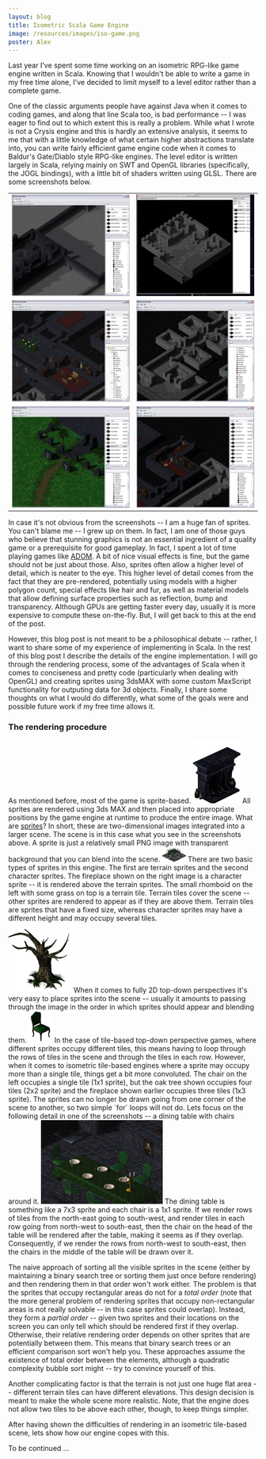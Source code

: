 ```yaml
---
layout: blog
title: Isometric Scala Game Engine
image: /resources/images/iso-game.png
poster: Alex
---
```


Last year I've spent some time working on an isometric RPG-like game engine written in Scala.
Knowing that I wouldn't be able to write a game in my free time alone,
I've decided to limit myself to a level editor rather than a complete game.

One of the classic arguments people have against Java when it comes to coding games, and along that line Scala too,
is bad performance -- I was eager to find out to which extent this is really a problem.
While what I wrote is not a Crysis engine and this is hardly an extensive analysis,
it seems to me that with a little knowledge of what certain higher abstractions translate into,
you can write fairly efficient game engine code when it comes to Baldur's Gate/Diablo style RPG-like engines.
The level editor is written largely in Scala, relying mainly on SWT and OpenGL libraries
(specifically, the JOGL bindings), with a little bit of shaders written using GLSL.
There are some screenshots below.

<table>
<tr>
<td><a href="/resources/images/dungeon1.png">
  <img src="/resources/images/dungeon1-small.png" height="205px" width="320px" class="image"></img>
</a></td>
<td><a href="/resources/images/dungeon2.png">
  <img src="/resources/images/dungeon2-small.png" height="205px" width="320px" class="image"></img>
</a></td>
</tr>
<tr>
<td><a href="/resources/images/dungeon3.png">
  <img src="/resources/images/dungeon3-small.png" height="205px" width="320px" class="image"></img>
</a></td>
<td><a href="/resources/images/dungeon4.png">
  <img src="/resources/images/dungeon4-small.png" height="205px" width="320px" class="image"></img>
</a></td>
</tr>
<tr>
<td><a href="/resources/images/dungeon5.png">
  <img src="/resources/images/dungeon5-small.png" height="205px" width="320px" class="image"/>
</a></td>
<td><a href="/resources/images/dungeon6.png">
  <img src="/resources/images/dungeon6-small.png" height="205px" width="320px" class="image"/>
</a></td>
</tr>
</table>

In case it's not obvious from the screenshots -- I am a huge fan of sprites.
You can't blame me -- I grew up on them.
In fact, I am one of those guys who believe that stunning graphics is not an essential
ingredient of a quality game or a prerequisite for good gameplay.
In fact, I spent a lot of time playing games like [ADOM](http://www.ancientdomainsofmystery.com/2011/07/jade013-sneak-preview.html).
A bit of nice visual effects is fine, but the game should not be just about those.
Also, sprites often allow a higher level of detail, which is neater to the eye.
This higher level of detail comes from the fact that they are pre-rendered, potentially
using models with a higher polygon count, special effects like hair and fur, as well
as material models that allow defining surface properties such as reflection, bump
and transparency.
Although GPUs are getting faster every day, usually it is more expensive to compute these on-the-fly.
But, I will get back to this at the end of the post.

However, this blog post is not meant to be a philosophical debate -- rather, I want to share
some of my experience of implementing in Scala.
In the rest of this blog post I describe the details of the engine implementation.
I will go through the rendering process, some of the advantages of Scala when it comes
to conciseness and pretty code (particularly when dealing with OpenGL) and creating sprites
using 3dsMAX with some custom MaxScript functionality for outputing data for 3d objects.
Finally, I share some thoughts on what I would do differently, what some of the goals were
and possible future work if my free time allows it.

### The rendering procedure

As mentioned before, most of the game is sprite-based.
<img src="/resources/images/org.brijest.storm.engine.model.characters.castle.FireplaceLeft.png" class="imageinlineright transparent"/>
All sprites are rendered using 3ds MAX and then placed into appropriate positions by the
game engine at runtime to produce the entire image.
What are [sprites](http://en.wikipedia.org/wiki/Sprite_(computer_graphics))?
In short, these are two-dimensional images integrated into a larger scene.
The scene is in this case what you see in the screenshots above.
A sprite is just a relatively small PNG image with transparent background that you can blend into the scene.
<img src="/resources/images/org.brijest.storm.engine.model.DungeonMoss.png" class="imageinline transparent"/>
There are two basic types of sprites in this engine.
The first are terrain sprites and the second character sprites.
The fireplace shown on the right image is a character sprite -- it is rendered above the terrain sprites.
The small rhomboid on the left with some grass on top is a terrain tile.
Terrain tiles cover the scene -- other sprites are rendered to appear as if they are above them.
Terrain tiles are sprites that have a fixed size, whereas character sprites may have a different height
and may occupy several tiles.

<img src="/resources/images/org.brijest.storm.engine.model.characters.tree.OldOak.png" class="imageinlineright transparent"/>
When it comes to fully 2D top-down perspectives it's very easy to place sprites into the
scene -- usually it amounts to passing through the image in the order in which sprites should appear
and blending them.
<img src="/resources/images/org.brijest.storm.engine.model.characters.castle.DiningChairWest.png" class="imageinline transparent"/>
In the case of tile-based top-down perspective games, where different sprites occupy different tiles, this means having to loop
through the rows of tiles in the scene and through the tiles in each row.
However, when it comes to isometric tile-based engines where a sprite may occupy more than a single
tile, things get a bit more convoluted.
The chair on the left occupies a single tile (1x1 sprite),
but the oak tree shown occupies four tiles (2x2 sprite)
and the fireplace shown earlier occupies three tiles (1x3 sprite).
The sprites can no longer be drawn going from one corner of the scene to another,
so two simple `for` loops will not do.
Lets focus on the following detail in one of the screenshots -- a dining table with chairs around it.
<img src="/resources/images/dining-table.png" class="imageinline transparent"/>
The dining table is something like a 7x3 sprite and each chair is a 1x1 sprite.
If we render rows of tiles from the north-east going to south-west, and render tiles in each
row going from north-west to south-east, then the chair on the head of the table will be rendered
after the table, making it seems as if they overlap.
Consequently, if we render the rows from north-west to south-east, then the chairs in the middle
of the table will be drawn over it.

The naive approach of sorting all the visible sprites in the scene (either by maintaining a binary
search tree or sorting them just once before rendering) and then rendering them in that order
won't work either.
The problem is that the sprites that occupy rectangular areas do not for a *total order*
(note that the more general problem of rendering sprites that occupy non-rectangular areas is not
really solvable -- in this case sprites could overlap).
Instead, they form a *partial order* -- given two sprites and their locations on the screen
you can only tell which should be rendered first if they overlap.
Otherwise, their relative rendering order depends on other sprites that are potentially between them.
This means that binary search trees or an efficient comparison sort won't help you.
These approaches assume the existence of total order between the elements, although a quadratic complexity bubble sort might -- try to convince yourself of this.

Another complicating factor is that the terrain is not just one huge flat area -- different terrain tiles can have different elevations.
This design decision is meant to make the whole scene more realistic.
Note, that the engine does not allow two tiles to be above each other, though, to keep things simpler.

After having shown the difficulties of rendering in an isometric tile-based scene,
lets show how our engine copes with this.

To be continued ...

<!--
about the architecture - how do we render

on opengl wrapper

future - radiosity or something similar

future - fully 3d
- sprites are cumbersome
- shaders allow procedural materials that look just as good

future - reactive framework for encoding game rules

future - more than just the editor
-->


